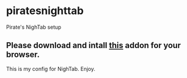 # piratesnighttab
Pirate's NighTab setup

## Please download and intall [this](https://github.com/zombieFox/nightTab) addon for your browser.

This is my config for NighTab. Enjoy.
